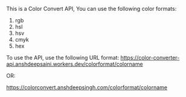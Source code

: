 This is a Color Convert API, You can use the following color formats:
1. rgb
2. hsl
3. hsv
4. cmyk
5. hex

To use the API, use the following URL format:
https://color-converter-api.anshdeepsaini.workers.dev/colorformat/colorname 

OR: 

https://colorconvert.anshdeepsingh.com/colorformat/colorname

